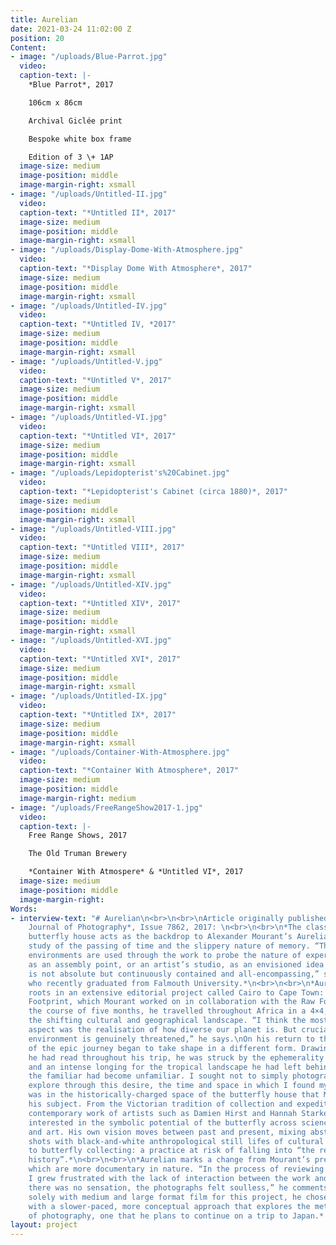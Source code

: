 ```yaml
---
title: Aurelian
date: 2021-03-24 11:02:00 Z
position: 20
Content:
- image: "/uploads/Blue-Parrot.jpg"
  video: 
  caption-text: |-
    *Blue Parrot*, 2017

    106cm x 86cm

    Archival Giclée print

    Bespoke white box frame

    Edition of 3 \+ 1AP
  image-size: medium
  image-position: middle
  image-margin-right: xsmall
- image: "/uploads/Untitled-II.jpg"
  video: 
  caption-text: "*Untitled II*, 2017"
  image-size: medium
  image-position: middle
  image-margin-right: xsmall
- image: "/uploads/Display-Dome-With-Atmosphere.jpg"
  video: 
  caption-text: "*Display Dome With Atmosphere*, 2017"
  image-size: medium
  image-position: middle
  image-margin-right: xsmall
- image: "/uploads/Untitled-IV.jpg"
  video: 
  caption-text: "*Untitled IV, *2017"
  image-size: medium
  image-position: middle
  image-margin-right: xsmall
- image: "/uploads/Untitled-V.jpg"
  video: 
  caption-text: "*Untitled V*, 2017"
  image-size: medium
  image-position: middle
  image-margin-right: xsmall
- image: "/uploads/Untitled-VI.jpg"
  video: 
  caption-text: "*Untitled VI*, 2017"
  image-size: medium
  image-position: middle
  image-margin-right: xsmall
- image: "/uploads/Lepidopterist's%20Cabinet.jpg"
  video: 
  caption-text: "*Lepidopterist's Cabinet (circa 1880)*, 2017"
  image-size: medium
  image-position: middle
  image-margin-right: xsmall
- image: "/uploads/Untitled-VIII.jpg"
  video: 
  caption-text: "*Untitled VIII*, 2017"
  image-size: medium
  image-position: middle
  image-margin-right: xsmall
- image: "/uploads/Untitled-XIV.jpg"
  video: 
  caption-text: "*Untitled XIV*, 2017"
  image-size: medium
  image-position: middle
  image-margin-right: xsmall
- image: "/uploads/Untitled-XVI.jpg"
  video: 
  caption-text: "*Untitled XVI*, 2017"
  image-size: medium
  image-position: middle
  image-margin-right: xsmall
- image: "/uploads/Untitled-IX.jpg"
  video: 
  caption-text: "*Untitled IX*, 2017"
  image-size: medium
  image-position: middle
  image-margin-right: xsmall
- image: "/uploads/Container-With-Atmosphere.jpg"
  video: 
  caption-text: "*Container With Atmosphere*, 2017"
  image-size: medium
  image-position: middle
  image-margin-right: medium
- image: "/uploads/FreeRangeShow2017-1.jpg"
  video: 
  caption-text: |-
    Free Range Shows, 2017

    The Old Truman Brewery

    *Container With Atmospere* & *Untitled VI*, 2017
  image-size: medium
  image-position: middle
  image-margin-right: 
Words:
- interview-text: "# Aurelian\n<br>\n<br>\nArticle originally published in *British
    Journal of Photography*, Issue 7862, 2017: \n<br>\n<br>\n*The classic British
    butterfly house acts as the backdrop to Alexander Mourant’s Aurelian, an evocative
    study of the passing of time and the slippery nature of memory. “These hot, artificial
    environments are used through the work to probe the nature of experience, such
    as an assembly point, or an artist’s studio, as an envisioned idea where time
    is not absolute but continuously contained and all-encompassing,” says the 23-year-old,
    who recently graduated from Falmouth University.*\n<br>\n<br>\n*Aurelian has its
    roots in an extensive editorial project called Cairo to Cape Town: Africa’s Plastic
    Footprint, which Mourant worked on in collaboration with the Raw Foundation. Over
    the course of five months, he travelled throughout Africa in a 4×4, documenting
    the shifting cultural and geographical landscape. “I think the most inspiring
    aspect was the realisation of how diverse our planet is. But crucially, how the
    environment is genuinely threatened,” he says.\nOn his return to the UK, the experience
    of the epic journey began to take shape in a different form. Drawing on the literature
    he had read throughout his trip, he was struck by the ephemerality of his memories
    and an intense longing for the tropical landscape he had left behind. “Since returning,
    the familiar had become unfamiliar. I sought not to simply photograph, but to
    explore through this desire, the time and space in which I found myself,” he explains.*\n<br>\n<br>\n*It
    was in the historically-charged space of the butterfly house that Mourant found
    his subject. From the Victorian tradition of collection and expedition to the
    contemporary work of artists such as Damien Hirst and Hannah Starkey, he became
    interested in the symbolic potential of the butterfly across science, literature
    and art. His own vision moves between past and present, mixing abstract interior
    shots with black-and-white anthropological still lifes of cultural objects related
    to butterfly collecting: a practice at risk of falling into “the recesses of our
    history”.*\n<br>\n<br>\n*Aurelian marks a change from Mourant’s previous projects,
    which are more documentary in nature. “In the process of reviewing my recent photographs,
    I grew frustrated with the lack of interaction between the work and the viewers;
    there was no sensation, the photographs felt soulless,” he comments.\nWorking
    solely with medium and large format film for this project, he chose to experiment
    with a slower-paced, more conceptual approach that explores the metaphysical qualities
    of photography, one that he plans to continue on a trip to Japan.* - Sophie Wright"
layout: project
---
```



